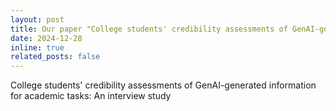 ```yaml
---
layout: post
title: Our paper "College students' credibility assessments of GenAI-generated information for academic tasks: An interview study" has been accepted for publication.
date: 2024-12-28
inline: true
related_posts: false
---
```


College students' credibility assessments of GenAI-generated information for academic tasks: An interview study
